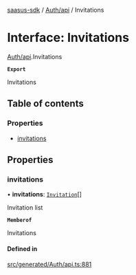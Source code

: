[saasus-sdk](../README.md) / [Auth/api](../modules/Auth_api.md) / Invitations

# Interface: Invitations

[Auth/api](../modules/Auth_api.md).Invitations

**`Export`**

Invitations

## Table of contents

### Properties

- [invitations](Auth_api.Invitations.md#invitations)

## Properties

### invitations

• **invitations**: [`Invitation`](Auth_api.Invitation.md)[]

Invitation list

**`Memberof`**

Invitations

#### Defined in

[src/generated/Auth/api.ts:881](https://github.com/saasus-platform/saasus-sdk-javascript/blob/2c78b0a/src/generated/Auth/api.ts#L881)

